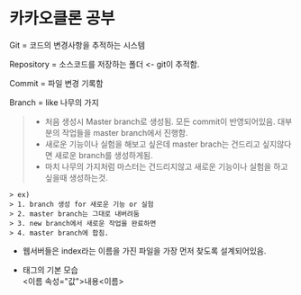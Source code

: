 # 카카오클론 공부

Git = 코드의 변경사항을 추적하는 시스템

Repository = 소스코드를 저장하는 폴더 <- git이 추적함.

Commit = 파일 변경 기록함

Branch = like 나무의 가지
 > - 처음 생성시 Master branch로 생성됨. 모든 commit이 반영되어있음. 대부분의 작업들을 master branch에서 진행함.
 > - 새로운 기능이나 실험을 해보고 싶은데 master brach는 건드리고 싶지않다면 새로운 branch를 생성하게됨.
 > - 마치 나무의 가지처럼 마스터는 건드리지않고 새로운 기능이나 실험을 하고 싶을때 생성하는것.
        
    > ex)
    > 1. branch 생성 for 새로운 기능 or 실험
	> 2. master branch는 그대로 내버려둠
	> 3. new branch에서 새로운 작업을 완료하면
	> 4. master branch에 합침.


- 웹서버들은 index라는 이름을 가진 파일을 가장 먼저 찾도록 설계되어있음.

 - 태그의 기본 모습  
<이름 속성="값">내용<이름>










